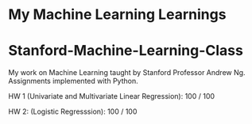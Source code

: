 # My Machine Learning Learnings

# Stanford-Machine-Learning-Class

My work on Machine Learning taught by Stanford Professor Andrew Ng. Assignments implemented with Python.

HW 1 (Univariate and Multivariate Linear Regression): 100 / 100

HW 2: (Logistic Regresssion): 100 / 100


